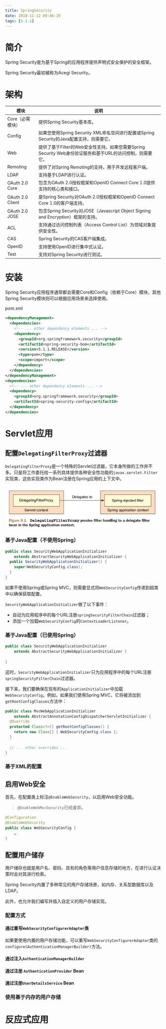 ```yaml
---
title: SpringSecurity
date: 2018-11-12 09:46:19
tags: [5.1.1]
---
```


# 简介

Spring Security是为基于Spring的应用程序提供声明式安全保护的安全框架。

Spring Security最初被称为Acegi Security。

# 架构

| 模块             | 说明                                                         |
| ---------------- | ------------------------------------------------------------ |
| Core（必需模块） | 提供Spring Security基本库。                                  |
| Config           | 如果您使用Spring Security XML命名空间进行配置或Spring Security的Java配置支持，则需要它。 |
| Web              | 提供了基于Filter的Web安全性支持。如果您需要Spring Security Web身份验证服务和基于URL的访问控制，则需要它。 |
| Remoting         | 提供了对Spring Remoting的支持，用于开发远程客户端。          |
| LDAP             | 支持基于LDAP进行认证。                                       |
| OAuth 2.0 Core   | 包含为OAuth 2.0授权框架和OpenID Connect Core 1.0提供支持的核心类和接口。 |
| OAuth 2.0 Client | 是Spring Security对OAuth 2.0授权框架和OpenID Connect Core 1.0的客户端支持。 |
| OAuth 2.0 JOSE   | 包含Spring Security对JOSE（Javascript Object Signing and Encryption）框架的支持。 |
| ACL              | 支持通过访问控制列表（Access Control List）为领域对象提供安全性。 |
| CAS              | Spring Security的CAS客户端集成。                             |
| OpenID           | 支持使用OpenID进行集中式认证。                               |
| Test             | 支持对Spring Security进行测试。                              |

# 安装

Spring Security应用程序通常都会需要Core和Config（依赖于Core）模块，其他Spring Security模块则可以根据应用场景来选择使用。

pom.xml

```xml
<dependencyManagement>
  <dependencies>
    <!-- ... other dependency elements ... -->
    <dependency>
      <groupId>org.springframework.security</groupId>
      <artifactId>spring-security-bom</artifactId>
      <version>5.1.1.RELEASE</version>
      <type>pom</type>
      <scope>import</scope>
    </dependency>
  </dependencies>
</dependencyManagement>
<dependencies>
  <!-- ... other dependency elements ... -->
  <dependency>
    <groupId>org.springframework.security</groupId>
    <artifactId>spring-security-config</artifactId>
  </dependency>
</dependencies>
```

# Servlet应用

## 配置`DelegatingFilterProxy`过滤器

`DelegatingFilterProxy`是一个特殊的Servlet过滤器，它本身所做的工作并不多。只是将工作委托给一系列具体提供各种安全性功能的`javax.servlet.Filter`实现类，这些实现类作为Bean注册在Spring应用的上下文中。

![DelegatingFilterProxy](SpringSecurity/DelegatingFilterProxy.png)

### 基于Java配置（不使用Spring）

```java
public class SecurityWebApplicationInitializer
    extends AbstractSecurityWebApplicationInitializer {
  public SecurityWebApplicationInitializer() {
    super(WebSecurityConfig.class);
  }
}
```

如果不使用Spring或Spring MVC，则需要显式将`WebSecurityConfig`传递到超类中以确保获取配置。

`SecurityWebApplicationInitializer`做了以下事件：

- 自动为应用程序中的每个URL注册`springSecurityFilterChain`过滤器；
- 添加一个加载`WebSecurityConfig`的`ContextLoaderListener`。

### 基于Java配置（已使用Spring）

```java
public class SecurityWebApplicationInitializer
  	extends AbstractSecurityWebApplicationInitializer {

}
```

这时，`SecurityWebApplicationInitializer`只为应用程序中的每个URL注册`springSecurityFilterChain`过滤器。

接下来，我们要确保在现有的`ApplicationInitializer`中加载`WebSecurityConfig`。例如，如果我们使用Spring MVC，它将被添加到`getRootConfigClasses`方法中：

```java
public class MvcWebApplicationInitializer 
  	extends AbstractAnnotationConfigDispatcherServletInitializer {
  @Override
  protected Class<?>[] getRootConfigClasses() {
    return new Class[] { WebSecurityConfig.class };
  }

  // ... other overrides ...
}
```

### 基于XML的配置

## 启用Web安全

首先，在配置类上标注`@EnableWebSecurity`，以启用Web安全功能。

> `@EnableWebMvcSecurity`已经废弃。

```java
@Configuration
@EnableWebSecurity
public class WebSecurityConfig {
	…
}
```

## 配置用户储存

用户储存也就是用户名、密码、具有的角色等用户信息存储的地方，在进行认证决策时会对其进行检索。

Spring Security内置了多种常见的用户存储场景，如内存、关系型数据库以及LDAP。

此外，也允许我们编写并插入自定义的用户存储实现。

### 配置方式

#### 通过重写`WebSecurityConfigurerAdapter`类

如果要使用内置的用户存储功能，可以重写`WebSecurityConfigurerAdapter`类的`configure(AuthenticationManagerBuilder)`方法。

#### 通过注入`AuthenticationManagerBuilder` 

#### 通过注册 `AuthenticationProvider` Bean

#### 通过注册`UserDetailsService` Bean

### 使用基于内存的用户存储



# 反应式应用